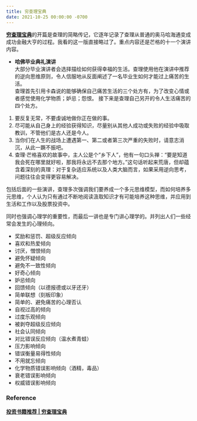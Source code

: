```yaml
---
title: 穷查理宝典
date: 2021-10-25 00:00:00 -0700
---    
```

[**穷查理宝典**](https://book.douban.com/subject/4208757/)的开篇是查理的简略传记，它逐年记录了查理从普通的奥马哈海通变成成功金融大亨的过程。我看的这一版直接略过了。重点内容还是芒格的十一个演讲内容。  

- **哈佛毕业典礼演讲**  
大部分毕业演讲者会选择描绘如何获得幸福的生活。查理使用他在演讲中推荐的逆向思维原则，令人信服地从反面阐述了一名毕业生如何才能过上痛苦的生活。  
查理首先引用卡森说的能够确保自己痛苦生活的三个处方有，为了改变心情或者感觉使用化学物质；妒忌；怨恨。
接下来是查理自己另开的令人生活痛苦的四个处方。  
1. 要反复无常，不要虔诚地做你正在做的事。  
2. 尽可能从自己身上的经验获得知识，尽量别从其他人成功或失败的经验中吸取教训，不管他们是古人还是今人。  
3. 当你们在人生的战场上遭遇第一、第二或者第三次严重的失败时，请意志消沉，从此一蹶不振吧。  
4. 查理·芒格喜欢的故事中，主人公是个“乡下人”，他有一句口头禅：“要是知道我会死在哪里就好啦，那我将永远不去那个地方。”这句话听起来荒唐，但却蕴含着深刻的真理：对于复杂适应系统以及人类大脑而言，如果采用逆向思考，问题往往会变得更容易解决。    

包括后面的一些演讲，查理多次强调我们要养成一个多元思维模型，而如何培养多元思维，个人认为只有通过不断地阅读汲取知识才有可能培养这种思维，并应用到生活和工作以及股票投资中。    

同时也强调心理学的重要性，而最后一讲也是专门讲心理学的。并列出人们一些经常会发生的心理倾向。  
- 奖励和惩罚、超级反应倾向  
- 喜欢和热爱倾向  
- 讨厌，憎恨倾向  
- 避免怀疑倾向  
- 避免不一致性倾向  
- 好奇心倾向  
- 妒忌倾向  
- 回馈倾向（以德报德或以牙还牙）  
- 简单联想（刻板印象）  
- 简单的、避免痛苦的心理否认  
- 自视过高的倾向  
- 过度乐观倾向  
- 被剥夺超级反应倾向  
- 社会认同倾向  
- 对比错误反应倾向（温水煮青蛙）  
- 压力影响倾向  
- 错误衡量易得性倾向  
- 不用就忘倾向  
- 化学物质错误影响倾向（酒精，毒品）  
- 衰老错误影响倾向  
- 权威错误影响倾向    

### Reference  
[**投资书籍推荐 | 穷查理宝典**](https://www.youtube.com/watch?v=DAlLIKVF4K4)